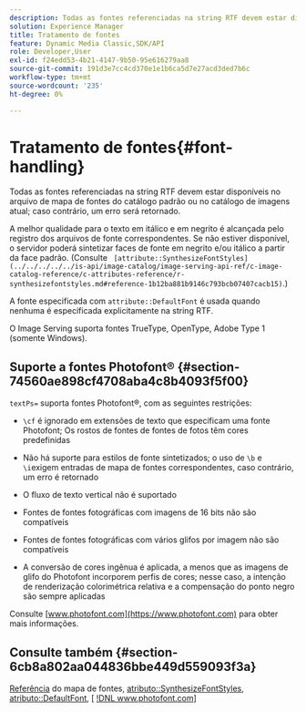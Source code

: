 ```yaml
---
description: Todas as fontes referenciadas na string RTF devem estar disponíveis no arquivo de mapa de fontes do catálogo padrão ou no catálogo de imagens atual; caso contrário, um erro será retornado.
solution: Experience Manager
title: Tratamento de fontes
feature: Dynamic Media Classic,SDK/API
role: Developer,User
exl-id: f24edd53-4b21-4147-9b50-95e616279aa8
source-git-commit: 191d3e7cc4cd370e1e1b6ca5d7e27acd3ded7b6c
workflow-type: tm+mt
source-wordcount: '235'
ht-degree: 0%

---
```


# Tratamento de fontes{#font-handling}

Todas as fontes referenciadas na string RTF devem estar disponíveis no arquivo de mapa de fontes do catálogo padrão ou no catálogo de imagens atual; caso contrário, um erro será retornado.

A melhor qualidade para o texto em itálico e em negrito é alcançada pelo registro dos arquivos de fonte correspondentes. Se não estiver disponível, o servidor poderá sintetizar faces de fonte em negrito e/ou itálico a partir da face padrão. (Consulte ` [attribute::SynthesizeFontStyles](../../../../../is-api/image-catalog/image-serving-api-ref/c-image-catalog-reference/c-attributes-reference/r-synthesizefontstyles.md#reference-1b12ba881b9146c793bcb07407cacb15)`.)

A fonte especificada com `attribute::DefaultFont` é usada quando nenhuma é especificada explicitamente na string RTF.

O Image Serving suporta fontes TrueType, OpenType, Adobe Type 1 (somente Windows).

## Suporte a fontes Photofont® {#section-74560ae898cf4708aba4c8b4093f5f00}

`textPs=` suporta fontes Photofont®, com as seguintes restrições:

* `\cf` é ignorado em extensões de texto que especificam uma fonte Photofont; Os rostos de fontes de fontes de fotos têm cores predefinidas
* Não há suporte para estilos de fonte sintetizados; o uso de `\b` e `\i`exigem entradas de mapa de fontes correspondentes, caso contrário, um erro é retornado

* O fluxo de texto vertical não é suportado
* Fontes de fontes fotográficas com imagens de 16 bits não são compatíveis
* Fontes de fontes fotográficas com vários glifos por imagem não são compatíveis
* A conversão de cores ingênua é aplicada, a menos que as imagens de glifo do Photofont incorporem perfis de cores; nesse caso, a intenção de renderização colorimétrica relativa e a compensação do ponto negro são sempre aplicadas

Consulte [www.photofont.com](https://www.photofont.com) para obter mais informações.

## Consulte também {#section-6cb8a802aa044836bbe449d559093f3a}

[Referência](../../../../../is-api/image-catalog/image-serving-api-ref/c-image-catalog-reference/c-font-map-reference/c-font-map-reference.md#concept-f81f319d03c646c5a8ef87b3277dd37d) do mapa de fontes,  [atributo::SynthesizeFontStyles](../../../../../is-api/image-catalog/image-serving-api-ref/c-image-catalog-reference/c-attributes-reference/r-synthesizefontstyles.md#reference-1b12ba881b9146c793bcb07407cacb15),  [atributo::DefaultFont](../../../../../is-api/image-catalog/image-serving-api-ref/c-image-catalog-reference/c-attributes-reference/r-defaultfont.md#reference-48b763ac254545e89a25c76ff7581107),  [ [!DNL www.photofont.com] ](https://www.photofont.com)
